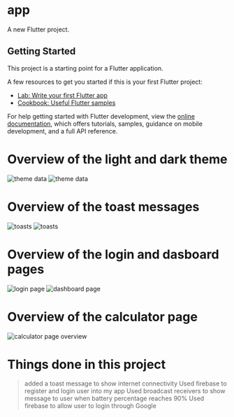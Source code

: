 # app

A new Flutter project.

## Getting Started

This project is a starting point for a Flutter application.

A few resources to get you started if this is your first Flutter project:

- [Lab: Write your first Flutter app](https://docs.flutter.dev/get-started/codelab)
- [Cookbook: Useful Flutter samples](https://docs.flutter.dev/cookbook)

For help getting started with Flutter development, view the
[online documentation](https://docs.flutter.dev/), which offers tutorials,
samples, guidance on mobile development, and a full API reference.

# Overview of the light and dark theme

![theme data](./assets/light.png) ![theme data](./assets/dark.png)

# Overview of the toast messages

![toasts](./assets/toast1.png) ![toasts](./assets/toast2.png)

# Overview of the login and dasboard pages

![login page](./assets/loginPage.png) ![dashboard page](./assets/dashboard.png)

# Overview of the calculator page

![calculator page overview](./assets/calculator_screen.png)

# Things done in this project

> added a toast message to show internet connectivity
> Used firebase to register and login user into my app
> Used broadcast receivers to show message to user when battery percentage reaches 90%
> Used firebase to allow user to login through Google
